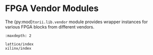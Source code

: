 # FPGA Vendor Modules

The {py:mod}`torii.lib.vendor` module provides wrapper instances for various FPGA blocks from different vendors.

```{toctree}
:maxdepth: 2

lattice/index
xilinx/index

```
